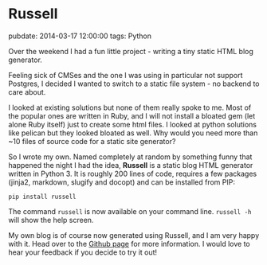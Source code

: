 # Russell
pubdate: 2014-03-17 12:00:00
tags: Python

Over the weekend I had a fun little project - writing a tiny static HTML blog generator.

Feeling sick of CMSes and the one I was using in particular not support Postgres, I decided I wanted to switch to a static file system - no backend to care about.

I looked at existing solutions but none of them really spoke to me. Most of the popular ones are written in Ruby, and I will not install a bloated gem (let alone Ruby itself) just to create some html files. I looked at python solutions like pelican but they looked bloated as well. Why would you need more than ~10 files of source code for a static site generator?

So I wrote my own. Named completely at random by something funny that happened the night I had the idea, **Russell** is a static blog HTML generator written in Python 3. It is roughly 200 lines of code, requires a few packages (jinja2, markdown, slugify and docopt) and can be installed from PIP:

	pip install russell

The command `russell` is now available on your command line. `russell -h` will show the help screen.

My own blog is of course now generated using Russell, and I am very happy with it. Head over to the [Github page](https://github.com/anlutro/russell) for more information. I would love to hear your feedback if you decide to try it out!